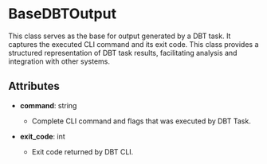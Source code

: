 # BaseDBTOutput

This class serves as the base for output generated by a DBT task. It captures the executed CLI command and its exit code. This class provides a structured representation of DBT task results, facilitating analysis and integration with other systems.

## Attributes

- **command**: string
  - Complete CLI command and flags that was executed by DBT Task.

- **exit_code**: int
  - Exit code returned by DBT CLI.



